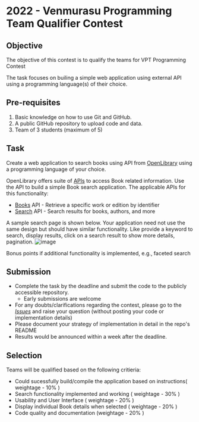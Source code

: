 # 2022 - Venmurasu Programming Team Qualifier Contest

## Objective

The objective of this contest is to qualify the teams for VPT Programming Contest

The task focuses on builing a simple web application using external API using a programming language(s) of their choice.

## Pre-requisites

1. Basic knowledge on how to use Git and GitHub.
2. A public GitHub repository to upload code and data.
3. Team of 3 students (maximum of 5)

## Task 

Create a web application to search books using API from [OpenLibrary](https://openlibrary.org) using a programming language of your choice.

OpenLibrary offers suite of [APIs](https://openlibrary.org/developers/api) to access Book related information. Use the API to build a simple Book search application. The applicable APIs for this functionality:
* [Books](https://openlibrary.org/dev/docs/api/books) API - Retrieve a specific work or edition by identifier
* [Search](https://openlibrary.org/dev/docs/api/search) API - Search results for books, authors, and more

A sample search page is shown below. Your application need not use the same design but should have similar functionality. Like provide a keyword to search, display results, click on a search result to show more details, pagination.
![image](https://user-images.githubusercontent.com/410065/206938572-ebd9585e-e0b6-4120-81ea-14a49b840e0d.png)

Bonus points if additional functionality is implemented, e.g., faceted search
## Submission

- Complete the task by the deadline and submit the code to the publicly accessible repository.
  - Early submissions are welcome
- For any doubts/clarifications regarding the contest, please go to the [_Issues_](https://github.com/venmurasu-programming-team/2022-Dec-Contest/issues) and raise your question
  (without posting your code or implementation details)
- Please document your strategy of implementation in detail in the repo's README
- Results would be announced within a week after the deadline.

## Selection

Teams will be qualified based on the following critieria:
* Could sucessfully build/compile the application based on instructions( weightage - 10% )
* Search functionality implemented and working  ( weightage - 30% )
* Usability and User Interface ( weightage - 20% )
* Display individual Book details when selected ( weightage - 20% )
* Code quality and documentation (weightage - 20% )
